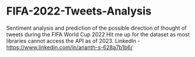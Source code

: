# FIFA-2022-Tweets-Analysis
Sentiment analysis and prediction of the possible direction of thought of tweets during the FIFA World Cup 2022
Hit me up for the dataset as most libraries cannot access the API as of 2023.
LinkedIn - https://www.linkedin.com/in/ananth-s-628a7b1b6/
